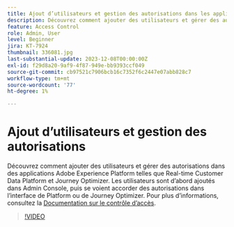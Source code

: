 ```yaml
---
title: Ajout d’utilisateurs et gestion des autorisations dans les applications Adobe Experience Platform
description: Découvrez comment ajouter des utilisateurs et gérer des autorisations dans des applications Adobe Experience Platform.
feature: Access Control
role: Admin, User
level: Beginner
jira: KT-7924
thumbnail: 336081.jpg
last-substantial-update: 2023-12-08T00:00:00Z
exl-id: f29d8a20-9af9-4f87-949e-bb9393ccf049
source-git-commit: cb97521c7906bcb16c7352f6c2447e07abb828c7
workflow-type: tm+mt
source-wordcount: '77'
ht-degree: 1%

---
```


# Ajout d’utilisateurs et gestion des autorisations

Découvrez comment ajouter des utilisateurs et gérer des autorisations dans des applications Adobe Experience Platform telles que Real-time Customer Data Platform et Journey Optimizer. Les utilisateurs sont d’abord ajoutés dans Admin Console, puis se voient accorder des autorisations dans l’interface de Platform ou de Journey Optimizer. Pour plus d’informations, consultez la [Documentation sur le contrôle d’accès](https://experienceleague.adobe.com/docs/experience-platform/access-control/home.html?lang=fr).

>[!VIDEO](https://video.tv.adobe.com/v/336081?learn=on)
